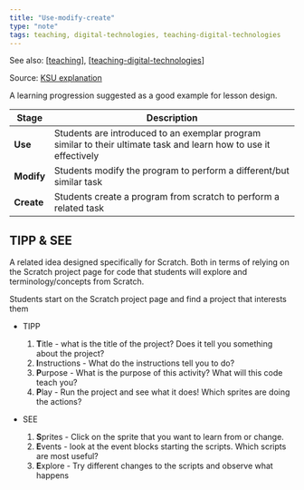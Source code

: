 ```yaml
---
title: "Use-modify-create"
type: "note"
tags: teaching, digital-technologies, teaching-digital-technologies
---
```


See also: [[teaching]], [[teaching-digital-technologies]]

Source: [KSU explanation](https://textbooks.cs.ksu.edu/tlcs/4-designing-cs-lessons/04-use-modify-create/index.html)

A learning progression suggested as a good example for lesson design.

| Stage | Description |
|---|---|
| **Use** | Students are introduced to an exemplar program similar to their ultimate task and learn how to use it effectively |
| **Modify** | Students modify the program to perform a different/but similar task | 
| **Create** | Students create a program from scratch to perform a related task |

## TIPP & SEE

A related idea designed specifically for Scratch. Both in terms of relying on the Scratch project page for code that students will explore and terminology/concepts from Scratch.

Students start on the Scratch project page and find a project that interests them

- TIPP

    1. **T**itle - what is the title of the project? Does it tell you something about the project?
    2. **I**nstructions - What do the instructions tell you to do?
    3. **P**urpose - What is the purpose of this activity? What will this code teach you? 
    4. **P**lay - Run the project and see what it does! Which sprites are doing the actions?

- SEE 

    1. **S**prites - Click on the sprite that you want to learn from or change.
    2. **E**vents - look at the event blocks starting the scripts. Which scripts are most useful?
    3. **E**xplore - Try different changes to the scripts and observe what happens

[//begin]: # "Autogenerated link references for markdown compatibility"
[teaching]: ..%2Fteaching "Teaching"
[teaching-digital-technologies]: teaching-digital-technologies "Teaching Digital Technologies"
[//end]: # "Autogenerated link references"